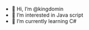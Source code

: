 - 👋 Hi, I’m @kingdomin
- 👀 I’m interested in Java script
- 🌱 I’m currently learning C#

<!---
kingdomin/kingdomin is a ✨ special ✨ repository because its `README.md` (this file) appears on your GitHub profile.
You can click the Preview link to take a look at your changes.
--->
